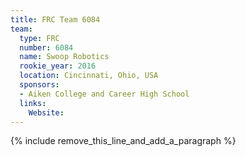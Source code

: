 ```yaml
---
title: FRC Team 6084
team:
  type: FRC
  number: 6084
  name: Swoop Robotics
  rookie_year: 2016
  location: Cincinnati, Ohio, USA
  sponsors:
  - Aiken College and Career High School
  links:
    Website:
---
```


{% include remove_this_line_and_add_a_paragraph %}